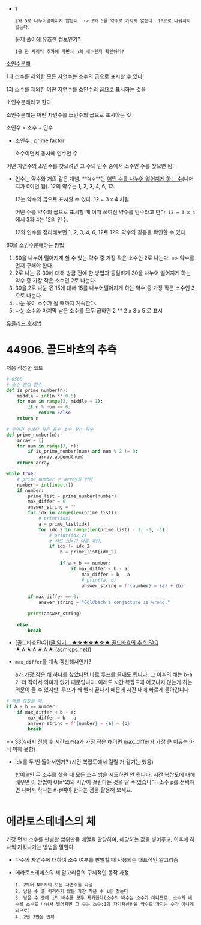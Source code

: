 - 1

  ```
  2와 5로 나누어떨어지지 않는다. -> 2와 5를 약수로 가지지 않는다. 10으로 나눠지지 않는다.
  ```

  문제 풀이에 유효한 정보인가?

  ```
  1을 한 자리씩 추가해 가면서 n의 배수인지 확인하기?
  ```



[소인수분해](https://ourcalc.com/%EC%86%8C%EC%9D%B8%EC%88%98%EB%B6%84%ED%95%B4-%EA%B3%84%EC%82%B0%EA%B8%B0/)

1과 소수를 제외한 모든 자연수는 소수의 곱으로 표시할 수 있다.

1과 소수를 제외한 어떤 자연수를 소인수의 곱으로 표시하는 것을

소인수분해라고 한다.

소인수분해는 어떤 자연수를 소인수의 곱으로 표시하는 것

소인수 = 소수 + 인수

- 소인수 : prime factor

  소수이면서 동시에 인수인 수

어떤 자연수의 소인수를 찾으려면 그 수의 인수 중에서 소수인 수를 찾으면 됨.

- 인수는 약수와 거의 같은 개념. **`약수`**는 <u>어떤 수를 나누어 떨어지게 하는 수</u>(나머지가 0이면 됨). 12의 약수는 1, 2, 3, 4, 6, 12.

  12는 약수의 곱으로 표시할 수 있다. 12 = 3 x 4 처럼

  어떤 수를 약수의 곱으로 표시할 때 이때 쓰여진 약수를 인수라고 한다. ```12 = 3 x 4```에서 3과 4는 12의 인수.

  12의 인수를 정리해보면 1, 2, 3, 4, 6, 12로 12의 약수와 같음을 확인할 수 있다.

  

60을 소인수분해하는 방법

1. 60을 나누어 떨어지게 할 수 있는 약수 중 가장 작은 소수인 2로 나눈다. => 약수를 먼저 구해야 한다.
2. 2로 나눈 몫 30에 대해 방금 전에 한 방법과 동일하게 30을 나누어 떨어지게 하는 약수 중 가장 작은 소수인 2로 나눈다.
3. 30을 2로 나눈 몫 15에 대해 15를 나누어떨어지게 하는 약수 중 가장 작은 소수인 3으로 나눈다.
4. 나눈 몫이 소수가 될 때까지 계속한다.
5. 나눈 소수와 마지막 남은 소수를 모두 곱하면 2 ** 2 x 3 x 5 로 표시



[유클리드 호제법](https://codingpractices.tistory.com/34)



# 44906. 골드바흐의 추측

처음 작성한 코드

```python
# 6588
# 소수 판정 함수
def is_prime_number(n):
    middle = int(n ** 0.5)
    for num in range(2, middle + 1):
        if n % num == 0:
            return False
    return n

# 주어진 수보다 작은 홀수 소수 찾는 함수
def prime_number(n):
    array = []
    for num in range(3, n):
        if is_prime_number(num) and num % 2 != 0:
            array.append(num)
    return array

while True:
    # prime_number 는 array를 반환
    number = int(input())
    if number:
        prime_list = prime_number(number)
        max_differ = 0
        answer_string = ''
        for idx in range(len(prime_list)):
            # print(idx)
            a = prime_list[idx]
            for idx_2 in range(len(prime_list) - 1, -1, -1):
                # print(idx_2)
                # 서로 idx가 다를 때만,
                if idx != idx_2:
                    b = prime_list[idx_2]
                    
                    if a + b == number:
                        if max_differ < b - a:
                            max_differ = b - a
                            # print(a, b)
                            answer_string = f'{number} = {a} + {b}'
        
        if max_differ == 0:
            answer_string = "Goldbach's conjecture is wrong."
        
        print(answer_string)
    
    else:
        break
```

- [골드바흐FAQ]([글 읽기 - ★☆★☆★☆★ 골드바흐의 추측 FAQ ★☆★☆★☆★ (acmicpc.net)](https://www.acmicpc.net/board/view/44906))

- `max_differ`를 계속 갱신해서인가?

  <u>a가 가장 작은 해 하나를 찾았다면 바로 루프를 끝내도 됩니다.</u> 그 이후의 해는 b-a가 더 작아서 의미가 없기 때문입니다. 이래도 시간 복잡도에 어긋나지 않는가 하는 의문이 들 수 있지만, 루프가 꽤 빨리 끝나기 때문에 시간 내에 빠르게 돌아갑니다.

```python
# 해를 찾았을 때,
if a + b == number:
    if max_differ < b - a:
        max_differ = b - a
        answer_string = f'{number} = {a} + {b}'
        break
```

=> 33%까지 진행 후 시간초과(a가 가장 작은 해이면 max_differ가 가장 큰 이유는 아직 이해 못함)



- idx를 두 번 돌아서인가? (시간 복잡도에서 걸릴 거 같기는 했음)

  합이 n인 두 소수를 찾을 때 모든 소수 쌍을 시도하면 안 됩니다. 시간 복잡도에 대해 배우면 이 방법이 O(n^2)의 시간이 걸린다는 것을 알 수 있습니다. 소수 p를 선택하면 나머지 하나는 n-p여야 한다는 점을 활용해 보세요.

```python
```



# 에라토스테네스의 체

가장 먼저 소수를 판별할 범위만큼 배열을 할당하여, 해당하는 값을 넣어주고, 이후에 하나씩 지워나가는 방법을 말한다.

- 다수의 자연수에 대하여 소수 여부를 판별할 때 사용되는 대표적인 알고리즘

- 에라토스테네스의 체 알고리즘의 구체적인 동작 과정

  ```
  1. 2부터 N까지의 모든 자연수를 나열
  2. 남은 수 중 처리하지 않은 가장 작은 수 i를 찾는다
  3. 남은 수 중에 i의 배수를 모두 제거한다(소수의 배수는 소수가 아니므로. 소수의 배수를 소수로 나눠서 떨어지면 그 수는 소수:1과 자기자신만을 약수로 가지는 수가 아니게 되므로)
  4. 2번 3번을 반복
  ```
